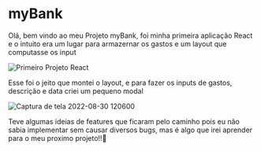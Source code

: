 # myBank
Olá, bem vindo ao meu Projeto myBank, foi minha primeira aplicação React e o intuito era um lugar para armazernar os gastos e um layout que computasse os input

![Primeiro Projeto React](https://user-images.githubusercontent.com/103132957/187472425-6ece2744-3b3c-4e67-ad49-6af6a21a1778.png)

Esse foi o jeito que montei o layout, e para fazer os inputs de gastos, descrição e data criei um pequeno modal

![Captura de tela 2022-08-30 120600](https://user-images.githubusercontent.com/103132957/187472746-4e248c81-6c4d-4e33-a715-7cc2e360e375.png)

Teve algumas ideias de features que ficaram pelo caminho pois eu não sabia implementar sem causar diversos bugs, mas é algo que irei aprender para o meu proximo projeto!!🚀
